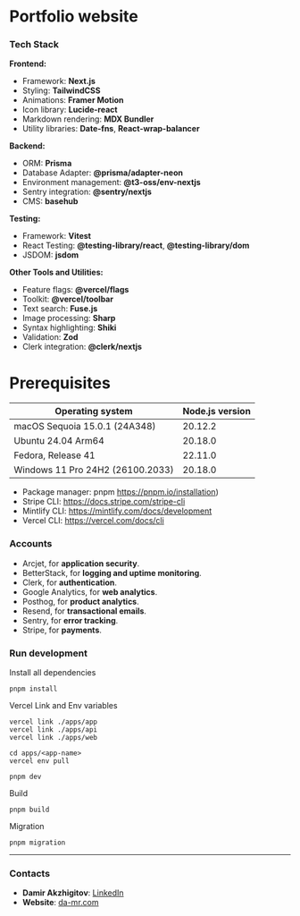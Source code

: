 # Portfolio website

### Tech Stack

**Frontend:**
- Framework: **Next.js**
- Styling: **TailwindCSS**
- Animations: **Framer Motion**
- Icon library: **Lucide-react**
- Markdown rendering: **MDX Bundler**
- Utility libraries: **Date-fns**, **React-wrap-balancer**

**Backend:**
- ORM: **Prisma**
- Database Adapter: **@prisma/adapter-neon**
- Environment management: **@t3-oss/env-nextjs**
- Sentry integration: **@sentry/nextjs**
- CMS: **basehub**

**Testing:**
- Framework: **Vitest**
- React Testing: **@testing-library/react**, **@testing-library/dom**
- JSDOM: **jsdom**

**Other Tools and Utilities:**
- Feature flags: **@vercel/flags**
- Toolkit: **@vercel/toolbar**
- Text search: **Fuse.js**
- Image processing: **Sharp**
- Syntax highlighting: **Shiki**
- Validation: **Zod**
- Clerk integration: **@clerk/nextjs**


# Prerequisites

| Operating system                  | Node.js version |
|-----------------------------------| ------- |
| macOS Sequoia 15.0.1 (24A348)     | 20.12.2    |
| Ubuntu 24.04 Arm64                | 20.18.0     |
| Fedora, Release 41                | 22.11.0    |
| Windows 11 Pro 24H2 (26100.2033)  | 20.18.0        |

* Package manager: pnpm https://pnpm.io/installation)
* Stripe CLI: https://docs.stripe.com/stripe-cli
* Mintlify CLI: https://mintlify.com/docs/development
* Vercel CLI: https://vercel.com/docs/cli

### Accounts

* Arcjet, for **application security**.
* BetterStack, for **logging and uptime monitoring**.
* Clerk, for **authentication**.
* Google Analytics, for **web analytics**.
* Posthog, for **product analytics**.
* Resend, for **transactional emails**.
* Sentry, for **error tracking**.
* Stripe, for **payments**.


### Run development

Install all dependencies 

```shell
pnpm install
```

Vercel Link and Env variables

```shell
vercel link ./apps/app
vercel link ./apps/api
vercel link ./apps/web

cd apps/<app-name>
vercel env pull 
```

```shell
pnpm dev
```

Build

```shell
pnpm build
```

Migration

```shell
pnpm migration
```

---

### Contacts
- **Damir Akzhigitov**: [LinkedIn](https://www.linkedin.com/in/damir-akzhigitov/)
- **Website**: [da-mr.com](https://da-mr.com)